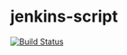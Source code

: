 # jenkins-script
[![Build Status](http://4.231.48.143/buildStatus/icon?job=jenkins-script-pipeline)](http://4.231.48.143/job/jenkins-script-pipeline/)
